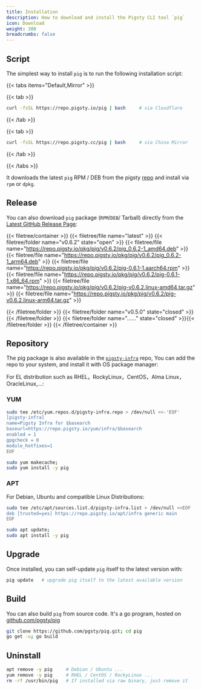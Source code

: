 ```yaml
---
title: Installation
description: How to download and install the Pigsty CLI tool `pig`
icon: Download
weight: 300
breadcrumbs: false
---
```



## Script

The simplest way to install `pig` is to run the following installation script:

{{< tabs items="Default,Mirror" >}}

{{< tab >}}
```bash tab="Global"
curl -fsSL https://repo.pigsty.io/pig | bash     # via Cloudflare
```
{{< /tab >}}

{{< tab >}}
```bash tab="Mirror"
curl -fsSL https://repo.pigsty.cc/pig | bash     # via China Mirror
```
{{< /tab >}}

{{< /tabs >}}

It downloads the latest `pig` RPM / DEB from the pigsty [repo](/repo/) and install via `rpm` or `dpkg`.


## Release

You can also download `pig` package (`RPM`/`DEB`/ Tarball) directly from the [Latest GitHub Release Page](https://github.com/pgsty/pig/releases/latest):

{{< filetree/container >}}
{{< filetree/file name="latest" >}}
{{< filetree/folder name="v0.6.2" state="open" >}}
{{< filetree/file name="https://repo.pigsty.io/pkg/pig/v0.6.2/pig_0.6.2-1_amd64.deb" >}}
{{< filetree/file name="https://repo.pigsty.io/pkg/pig/v0.6.2/pig_0.6.2-1_arm64.deb" >}}
{{< filetree/file name="https://repo.pigsty.io/pkg/pig/v0.6.2/pig-0.6.1-1.aarch64.rpm" >}}
{{< filetree/file name="https://repo.pigsty.io/pkg/pig/v0.6.2/pig-0.6.1-1.x86_64.rpm" >}}
{{< filetree/file name="https://repo.pigsty.io/pkg/pig/v0.6.2/pig-v0.6.2.linux-amd64.tar.gz" >}}
{{< filetree/file name="https://repo.pigsty.io/pkg/pig/v0.6.2/pig-v0.6.2.linux-arm64.tar.gz" >}}

{{< /filetree/folder >}}
{{< filetree/folder name="v0.5.0" state="closed" >}}{{< /filetree/folder >}}
{{< filetree/folder name="......" state="closed" >}}{{< /filetree/folder >}}
{{< /filetree/container >}}



## Repository

The pig package is also available in the [`pigsty-infra`](/repo/infra) repo,
You can add the repo to your system, and install it with OS package manager:

For EL distribution such as  RHEL，RockyLinux，CentOS，Alma Linux，OracleLinux,...:

### YUM

```bash tab="yum"
sudo tee /etc/yum.repos.d/pigsty-infra.repo > /dev/null <<-'EOF'
[pigsty-infra]
name=Pigsty Infra for $basearch
baseurl=https://repo.pigsty.io/yum/infra/$basearch
enabled = 1
gpgcheck = 0
module_hotfixes=1
EOF

sudo yum makecache;
sudo yum install -y pig
```

### APT

For Debian, Ubuntu and compatible Linux Distributions:

```bash tab="apt"
sudo tee /etc/apt/sources.list.d/pigsty-infra.list > /dev/null <<EOF
deb [trusted=yes] https://repo.pigsty.io/apt/infra generic main
EOF

sudo apt update;
sudo apt install -y pig
```


## Upgrade

Once installed, you can self-update `pig` itself to the latest version with:

```bash
pig update   # upgrade pig itself to the latest available version
```


## Build

You can also build `pig` from source code. It's a go program, hosted on [github.com/pgsty/pig](https://github.com/pgsty/pig)

```bash
git clone https://github.com/pgsty/pig.git; cd pig
go get -u; go build
```


## Uninstall

```bash
apt remove -y pig     # Debian / Ubuntu ...
yum remove -y pig     # RHEL / CentOS / RockyLinux ...
rm -rf /usr/bin/pig   # If installed via raw binary, just remove it
```